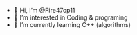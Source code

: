 - 👋 Hi, I’m @Fire47op11 
- 👀 I’m interested in Coding & programing
- 🌱 I’m currently learning C++ (algorithms)
<!---
Fire47op11/Fire47op11 is a ✨ special ✨ repository because its `README.md` (this file) appears on your GitHub profile.
You can click the Preview link to take a look at your changes.
--->
